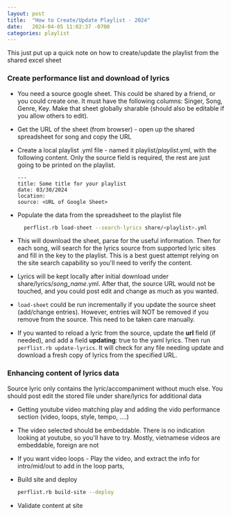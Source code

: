 ```yaml
---
layout: post
title:  "How to Create/Update Playlist - 2024"
date:   2024-04-05 11:02:37 -0700
categories: playlist
---
```

This just put up a quick note on how to create/update the playlist from the shared excel sheet

### Create performance list and download of lyrics

* You need a source google sheet. This could be shared by a friend, or you
  could create one. It must have the following columns: Singer, Song, Genre, Key.
  Make that sheet globally sharable (should also be editable if you allow
  others to edit).

* Get the URL of the sheet (from browser) - open up the shared spreadsheet
  for song and copy the URL

* Create a local playlist .yml file - named it playlist/_playlist_.yml, with
  the following content. Only the source field is required, the rest are
  just going to be printed on the playlist.

   ```plaintext
   ---
   title: Some title for your playlist
   date: 03/30/2024
   location: 
   source: <URL of Google Sheet>
   ```

* Populate the data from the spreadsheet to the playlist file

  ```bash
    perflist.rb load-sheet --search-lyrics share/<playlist>.yml
    ```

* This will download the sheet, parse for the useful information. Then for
  each song, will search for the lyrics source from supported lyric sites
  and fill in the key to the playlist. This is a best guest attempt relying
  on the site search capability so you'll need to verify the content.

* Lyrics will be kept locally after initial download under share/lyrics/_song_name_.yml.
  After that, the source URL would not be touched, and you could post edit
  and change as much as you wanted.

* ```load-sheet``` could be run incrementally if you update the source sheet (add/change entries).
  However, entries will NOT be removed if you remove from the source. This need
  to be taken care manually.

* If you wanted to reload a lyric from the source, update the **url** field
  (if needed), and add a field **updating**: true to the yaml lyrics. Then
  run ```perflist.rb update-lyrics```. It will check for any file needing
  update and download a fresh copy of lyrics from the specified URL.

### Enhancing content of lyrics data

Source lyric only contains the lyric/accompaniment without much else.
You should post edit the stored file under share/lyrics for additional data

* Getting youtube video matching play and adding the vido performance section (video, loops, style, tempo, ....)

* The video selected should be embeddable. There is no indication looking at
  youtube, so you'll have to try. Mostly, vietnamese videos are embeddable,
  foreign are not

* If you want video loops - Play the video, and extract the info for intro/mid/out to add in the loop parts,

* Build site and deploy

  ```bash
  perflist.rb build-site --deploy

* Validate content at site

>
